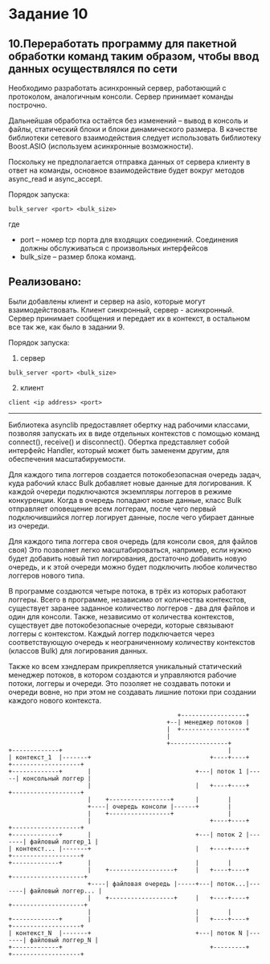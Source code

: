 # Задание 10
## 10.Переработать программу для пакетной обработки команд таким образом, чтобы ввод данных осуществлялся по сети

Необходимо разработать асинхронный сервер, работающий с протоколом, аналогичным консоли. Сервер принимает команды построчно.

Дальнейшая обработка остаётся без изменений – вывод в консоль и файлы, статический блоки и блоки динамического размера.
В качестве библиотеки сетевого взаимодействия следует использовать библиотеку Boost.ASIO (используем асинхронные возможности).

Поскольку не предполагается отправка данных от сервера клиенту в ответ на команды, основное взаимодействие будет вокруг методов async_read и async_accept.

Порядок запуска:
```shell
bulk_server <port> <bulk_size>
```
где
- port – номер tcp порта для входящих соединений. Соединения должны обслуживаться с произвольных интерфейсов
- bulk_size – размер блока команд.


## Реализовано:

Были добавлены клиент и сервер на asio, которые могут взаимодействовать. Клиент синхронный, сервер - асинхронный. Сервер принимает сообщения и передает их в контекст, в остальном все так же, как было в задании 9.

Порядок запуска:
1. сервер
```shell
bulk_server <port> <bulk_size>
```
2. клиент
```shell
client <ip address> <port>
```

---

Библиотека asynclib предоставляет обертку над рабочими классами, позволяя запускать их в виде отдельных контекстов с помощью команд connect(), receive() и disconnect().
Обертка представляет собой интерфейс Handler, который может быть замененм другим, для обеспечения масштабируемости.

Для каждого типа логгеров создается потокобезопасная очередь задач, куда рабочий класс Bulk добавляет новые данные для логирования. 
К каждой очереди подключаются экземпляры логгеров в режиме конкуренции. 
Когда в очередь попадают новые данные, класс Bulk отправляет оповещение всем логгерам, после чего первый подключившийся логгер логирует данные, после чего убирает данные из очереди.

Для каждого типа логгера своя очередь (для консоли своя, для файлов своя) Это позволяет легко масштабироваться, например, если нужно будет добавить новый тип логирования, достаточно добавить новую очередь, и к этой очереди можно будет подключить любое количество логгеров нового типа.

В программе создаются четыре потока, в трёх из которых работают логгеры. 
Всего в программе, независимо от количества контекстов, существует заранее заданное количество логгеров - два для файлов и один для консоли.
Также, независимо от количества контекстов, существует две потокобезопасные очереди, которые связывают логгеры с контекстом.
Каждый логгер подключается через соответствующую очередь к неограниченному количеству контекстов (классов Bulk) для логирования данных. 

Также ко всем хэндлерам прикрепляется уникальный статический менеджер потоков, в котором создаются и управляются рабочие потоки, логгеры и очереди.
Это позоляет не создавать потоки и очереди вовне, но при этом не создавать лишние потоки при создании каждого нового контекста.

```
                                               +------------------+
                                            +--| менеджер потоков |
                                            |  +------------------+
                                            |   
                                            +----------------+
+-------------+                                              |              
| контекст_1  |-------+                                 +----+----+     +-------------------+
+-------------+       |                             +---| поток 1 |-----| консольный логгер |
                      |                             |   +----+----+     +-------------------+
                      |    +-----------------+      |        |            
                      +----| очередь консоли |------+        |            
                      |    +-----------------+               |            
                      |                                 +----+----+       +-------------------+
+-------------+       |                             +---| поток 2 |-------| файловый логгер_1 |
| контекст... |-------+                             |   +----+----+       +-------------------+
+-------------+       |                             |        |            
                      |    +------------------+     |   +----+----+       +--------------------+
                      +----| файловая очередь |-----+---| поток...|-------| файловый логгер... |
                      |    +------------------+     |   +----+----+       +--------------------+
                      |                             |        |            
+-------------+       |                             |   +----+----+       +-------------------+
| контекст_N  |-------+                             +---| поток N |-------| файловый логгер_N |
+-------------+                                         +---------+       +-------------------+
                
```                                                
                                                    

